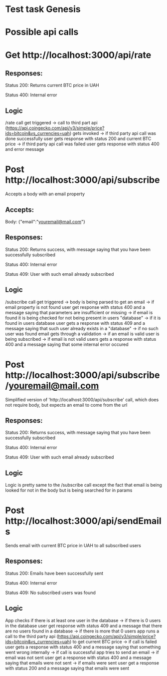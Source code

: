 # Test task Genesis

# Possible api calls

# Get http://localhost:3000/api/rate

## Responses:

Status 200: Returns current BTC price in UAH

Status 400: Internal error

## Logic

/rate call get triggered -> call to third part api (https://api.coingecko.com/api/v3/simple/price?ids=bitcoin&vs_currencies=uah) gets invoked -> if third party api call was done successfully user gets response with status 200 and current BTC price -> if third party api call was failed user gets response with status 400 and error message

# Post http://localhost:3000/api/subscribe

Accepts a body with an email property

## Accepts:

Body: {"email":"youremail@mail.com"}

## Responses:

Status 200: Returns success, with message saying that you have been successfully subscribed

Status 400: Internal error

Status 409: User with such email already subscribed

## Logic

/subscribe call get triggered -> body is being parsed to get an email -> if email property is not found user get response with status 400 and a message saying that parameters are insufficient or missing -> if email is found it is being checked for not being present in users "database" -> if it is found in users database user gets a response with status 409 and a message saying that such user already exists in a "database" -> if no such user was found email gets through a validation -> if an email is valid user is being subscribed -> if email is not valid users gets a response with status 400 and a message saying that some internal error occured

# Post http://localhost:3000/api/subscribe/<youremail@mail.com>

Simplified version of 'http://localhost:3000/api/subscribe' call, which does not require body, but expects an email to come from the url

## Responses:

Status 200: Returns success, with message saying that you have been successfully subscribed

Status 400: Internal error

Status 409: User with such email already subscribed

## Logic

Logic is pretty same to the /subscribe call except the fact that email is being looked for not in the body but is being searched for in params

# Post http://localhost:3000/api/sendEmails

Sends email with current BTC price in UAH to all subscribed users

## Responses:

Status 200: Emails have been successfully sent

Status 400: Internal error

Status 409: No subscribed users was found

## Logic

App checks if there is at least one user in the database -> if there is 0 users in the database user get response with status 409 and a message that there are no users found in a database -> if there is more that 0 users app runs a call to the third party api (https://api.coingecko.com/api/v3/simple/price?ids=bitcoin&vs_currencies=uah) to get current BTC price -> if call is failed user gets a response with status 400 and a message saying that something went wrong internally -> if call is successful app tries to send an email -> if email was not sent user get a response with status 400 and a message saying that emails were not sent -> if emails were sent user get a response with status 200 and a message saying that emails were sent
